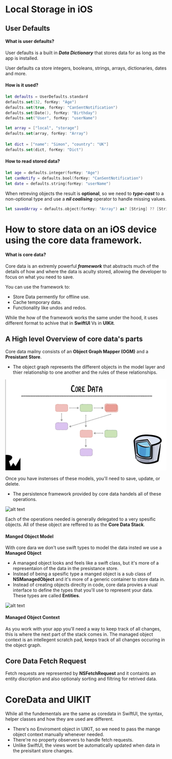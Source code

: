 # Local Storage in iOS

## User Defaults
#### What is user defaults?
User defaults is a built in ***Data Dictionary*** that stores data for as long as the app is installed.

User defaults ca store integers, booleans, strings, arrays, dictionaries, dates and more.

#### How is it used?
```swift
let defaults = UserDefaults.standard
defaults.set(32, forKey: "Age")
defaults.set(true, forKey: "CanSentNotification")
defaults.set(Date(), forKey: "Birthday")
defaults.set("User", forKey: "userName")
```

```swift
let array = ["local", "storage"]
defaults.set(array, forKey: "Array")

let dict = ["name": "Simon", "country": "UK"]
defaults.set(dict, forKey: "Dict")
```
#### How to read stored data?
```swift
let age = defaults.integer(forKey: "Age")
let canNotify = defaults.bool(forKey: "CanSentNotification")
let date = defaults.string(forKey: "userName")
```
When retreving objects the result is **optional**, so we need to ***type-cast*** to a non-optional type and use a ***nil coalising*** operator to handle missing values.

```swift
let savedArray = defaults.object(forKey: "Array") as? [String] ?? [String]()
```








# How to store data on an iOS device using the core data framework.
#### What is core data?
Core data is an extremly powerful ***framework*** that abstracts much of the details of how and where the data is aculty stored, allowing the developer to focus on what you need to save.

You can use the framework to: 
- Store Data permently for offline use.
- Cache temporary data.
- Functionality like undos and redos.

While the how of the framework works the same under the hood, it uses different format to achive that in **SwiftUI** Vs in **UIKit**.

## A High level Overview of core data's parts
Core data mailny consists of an **Object Graph Mapper (OGM)** and a **Presistant Store**.

- The object graph represents the different objects in the model layer and thier relationship to one another and the rules of these relationships.

![Screenshot](https://github.com/AyaEMahmoud/LocalStorageiOS/blob/main/Screen%20Shot%202021-03-22%20at%2010.20.23%20AM.png)


Once you have instenses of these models, you'll need to save, update, or delete. 

- The persistence framework provided by core data handels all of these operations.

![alt text]()

Each of the operations needed is generally delegated to a very spesific objects. All of these object are reffered to as the **Core Data Stack**. 

#### Manged Object Model
With core dara we don't use swift types to model the data insted we use a **Managed Object**
- A managed object looks and feels like a swift class, but it's more of a representaion of the data in the presistance store.
- Instead of being a spesific type a manged object is a sub class of **NSManagedObject** and it's more of a generic container to store data in.
- Instead of creating objects direclty in code, core data provies a viual interface to define the types that you'll use to represent your data. These types are called **Entities**.

![alt text]()

#### Managed Object Context
As you work with your app you'll need a way to keep track of all changes, this is where the next part of the stack comes in.
The managed object context is an intellegent scratch pad, keeps track of all changes occuring in the object graph. 


## Core Data Fetch Request
Fetch requests are represented by **NSFetchRequest** and it containts an entity discription and also optionaly sorting and filtring for retrived data.






# CoreData and UIKIT

While all the fundementals are the same as coredata in SwiftUI, the syntax, helper classes and how they are used are different.
- There's no Enviroment object in UIKIT, so we need to pass the mange object context manually whenever needed.
- There're no property observers to handle fetch requests.
- Unlike SwiftUI, the views wont be automatically updated when data in the preisitant store changes.

